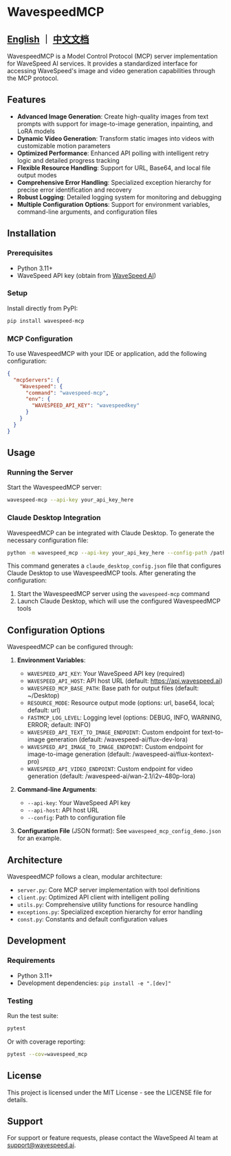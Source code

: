 # WavespeedMCP

## [English](README.md) ｜ [中文文档](README.zh.md)

WavespeedMCP is a Model Control Protocol (MCP) server implementation for WaveSpeed AI services. It provides a standardized interface for accessing WaveSpeed's image and video generation capabilities through the MCP protocol.

## Features

- **Advanced Image Generation**: Create high-quality images from text prompts with support for image-to-image generation, inpainting, and LoRA models
- **Dynamic Video Generation**: Transform static images into videos with customizable motion parameters
- **Optimized Performance**: Enhanced API polling with intelligent retry logic and detailed progress tracking
- **Flexible Resource Handling**: Support for URL, Base64, and local file output modes
- **Comprehensive Error Handling**: Specialized exception hierarchy for precise error identification and recovery
- **Robust Logging**: Detailed logging system for monitoring and debugging
- **Multiple Configuration Options**: Support for environment variables, command-line arguments, and configuration files

## Installation

### Prerequisites

- Python 3.11+
- WaveSpeed API key (obtain from [WaveSpeed AI](https://wavespeed.ai))

### Setup

Install directly from PyPI:

```bash
pip install wavespeed-mcp
```

### MCP Configuration

To use WavespeedMCP with your IDE or application, add the following configuration:

```json
{
  "mcpServers": {
    "Wavespeed": {
      "command": "wavespeed-mcp",
      "env": {
        "WAVESPEED_API_KEY": "wavespeedkey"
      }
    }
  }
}
```

## Usage

### Running the Server

Start the WavespeedMCP server:

```bash
wavespeed-mcp --api-key your_api_key_here
```

### Claude Desktop Integration

WavespeedMCP can be integrated with Claude Desktop. To generate the necessary configuration file:

```bash
python -m wavespeed_mcp --api-key your_api_key_here --config-path /path/to/claude/config
```

This command generates a `claude_desktop_config.json` file that configures Claude Desktop to use WavespeedMCP tools. After generating the configuration:

1. Start the WavespeedMCP server using the `wavespeed-mcp` command
2. Launch Claude Desktop, which will use the configured WavespeedMCP tools

## Configuration Options

WavespeedMCP can be configured through:

1. **Environment Variables**:

   - `WAVESPEED_API_KEY`: Your WaveSpeed API key (required)
   - `WAVESPEED_API_HOST`: API host URL (default: https://api.wavespeed.ai)
   - `WAVESPEED_MCP_BASE_PATH`: Base path for output files (default: ~/Desktop)
   - `RESOURCE_MODE`: Resource output mode (options: url, base64, local; default: url)
   - `FASTMCP_LOG_LEVEL`: Logging level (options: DEBUG, INFO, WARNING, ERROR; default: INFO)
   - `WAVESPEED_API_TEXT_TO_IMAGE_ENDPOINT`: Custom endpoint for text-to-image generation (default: /wavespeed-ai/flux-dev-lora)
   - `WAVESPEED_API_IMAGE_TO_IMAGE_ENDPOINT`: Custom endpoint for image-to-image generation (default: /wavespeed-ai/flux-kontext-pro)
   - `WAVESPEED_API_VIDEO_ENDPOINT`: Custom endpoint for video generation (default: /wavespeed-ai/wan-2.1/i2v-480p-lora)

2. **Command-line Arguments**:

   - `--api-key`: Your WaveSpeed API key
   - `--api-host`: API host URL
   - `--config`: Path to configuration file

3. **Configuration File** (JSON format):
   See `wavespeed_mcp_config_demo.json` for an example.

## Architecture

WavespeedMCP follows a clean, modular architecture:

- `server.py`: Core MCP server implementation with tool definitions
- `client.py`: Optimized API client with intelligent polling
- `utils.py`: Comprehensive utility functions for resource handling
- `exceptions.py`: Specialized exception hierarchy for error handling
- `const.py`: Constants and default configuration values

## Development

### Requirements

- Python 3.11+
- Development dependencies: `pip install -e ".[dev]"`

### Testing

Run the test suite:

```bash
pytest
```

Or with coverage reporting:

```bash
pytest --cov=wavespeed_mcp
```

## License

This project is licensed under the MIT License - see the LICENSE file for details.

## Support

For support or feature requests, please contact the WaveSpeed AI team at support@wavespeed.ai.
